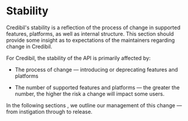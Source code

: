 # Stability

Credibil's stability is a reflection of the process of change in supported features,
platforms, as well as internal structure. This section should provide some insight
as to expectations of the maintainers regarding change in Credibil.

For Credibil, the stability of the API is primarily affected by:

* The process of change — introducing or deprecating features and platforms

* The number of supported features and platforms — the greater the number, the higher
  the risk a change will impact some users.

In the following sections , we outline our management of this change — from instigation
through to release.

